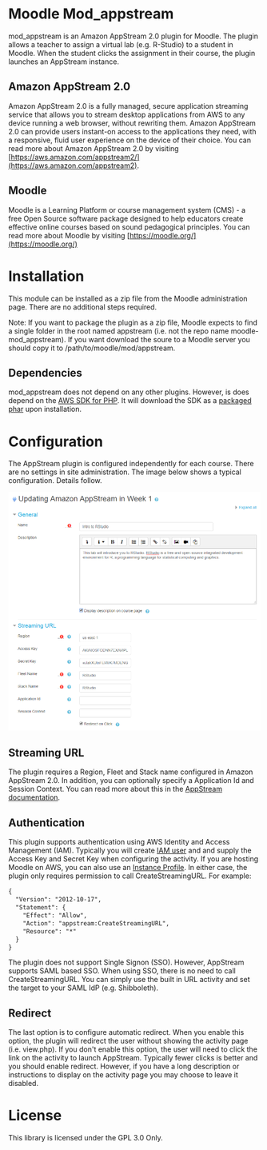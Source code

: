 # Moodle Mod_appstream

mod_appstream is an Amazon AppStream 2.0 plugin for Moodle. The plugin allows a teacher to assign a virtual lab (e.g. R-Studio) to a student in Moodle. When the student clicks the assignment in their course, the plugin launches an AppStream instance. 

## Amazon AppStream 2.0 

Amazon AppStream 2.0 is a fully managed, secure application streaming service that allows you to stream desktop applications from AWS to any device running a web browser, without rewriting them. Amazon AppStream 2.0 can provide users instant-on access to the applications they need, with a responsive, fluid user experience on the device of their choice. You can read more about Amazon AppStream 2.0 by visiting [https://aws.amazon.com/appstream2/](https://aws.amazon.com/appstream2).

## Moodle

Moodle is a Learning Platform or course management system (CMS) - a free Open Source software package designed to help educators create effective online courses based on sound pedagogical principles. You can read more about Moodle by visiting [https://moodle.org/](https://moodle.org/)

# Installation

This module can be installed as a zip file from the Moodle administration page. There are no additional steps required.

Note: If you want to package the plugin as a zip file, Moodle expects to find a single folder in the root named appstream (i.e. not the repo name moodle-mod_appstream). If you want download the soure to a Moodle server you should copy it to /path/to/moodle/mod/appstream.

## Dependencies

mod_appstream does not depend on any other plugins. However, is does depend on the [AWS SDK for PHP](https://aws.amazon.com/sdk-for-php/). It will download the SDK as a [packaged phar](http://docs.aws.amazon.com/aws-sdk-php/v3/download/aws.phar) upon installation.

# Configuration

The AppStream plugin is configured independently for each course. There are no settings in site administration. The image below shows a typical configuration. Details follow. 

![](images/screenshot.png)

## Streaming URL

The plugin requires a Region, Fleet and Stack name configured in Amazon AppStream 2.0. In addition, you can optionally specify a Application Id and Session Context. You can read more about this in the [AppStream documentation](https://docs.aws.amazon.com/appstream2/latest/APIReference/API_CreateStreamingURL.html). 

## Authentication

This plugin supports authentication using AWS Identity and Access Management (IAM). Typically you will create [IAM user](https://docs.aws.amazon.com/IAM/latest/UserGuide/id_users.html) and and supply the Access Key and Secret Key when configuring the activity. If you are hosting Moodle on AWS, you can also use an [Instance Profile](https://docs.aws.amazon.com/IAM/latest/UserGuide/id_roles_use_switch-role-ec2_instance-profiles.html). In either case, the plugin only requires permission to call CreateStreamingURL. For example:

```
{
  "Version": "2012-10-17",
  "Statement": {
    "Effect": "Allow", 
    "Action": "appstream:CreateStreamingURL",
    "Resource": "*"
  }
}
```

The plugin does not support Single Signon (SSO). However, AppStream supports SAML based SSO. When using SSO, there is no need to call CreateStreamingURL. You can simply use the built in URL activity and set the target to your SAML IdP (e.g. Shibboleth).

## Redirect

The last option is to configure automatic redirect. When you enable this option, the plugin will redirect the user without showing the activity page (i.e. view.php). If you don't enable this option, the user will need to click the link on the activity to launch AppStream. Typically fewer clicks is better and you should enable redirect. However, if you have a long description or instructions to display on the activity page you may choose to leave it disabled.

# License

This library is licensed under the GPL 3.0 Only.
